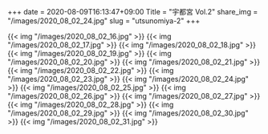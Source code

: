 +++
date  = 2020-08-09T16:13:47+09:00
Title = "宇都宮 Vol.2"
share_img = "/images/2020_08_02_24.jpg"
slug = "utsunomiya-2"
+++

{{< img "/images/2020_08_02_16.jpg" >}}
{{< img "/images/2020_08_02_17.jpg" >}}
{{< img "/images/2020_08_02_18.jpg" >}}
{{< img "/images/2020_08_02_19.jpg" >}}
{{< img "/images/2020_08_02_20.jpg" >}}
{{< img "/images/2020_08_02_21.jpg" >}}
{{< img "/images/2020_08_02_22.jpg" >}}
{{< img "/images/2020_08_02_23.jpg" >}}
{{< img "/images/2020_08_02_24.jpg" >}}
{{< img "/images/2020_08_02_25.jpg" >}}
{{< img "/images/2020_08_02_26.jpg" >}}
{{< img "/images/2020_08_02_27.jpg" >}}
{{< img "/images/2020_08_02_28.jpg" >}}
{{< img "/images/2020_08_02_29.jpg" >}}
{{< img "/images/2020_08_02_30.jpg" >}}
{{< img "/images/2020_08_02_31.jpg" >}}
